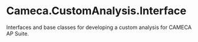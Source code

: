 # Cameca.CustomAnalysis.Interface

Interfaces and base classes for developing a custom analysis for CAMECA AP Suite.